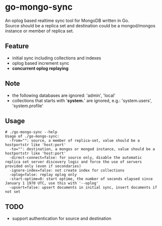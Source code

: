 # go-mongo-sync

An oplog based realtime sync tool for MongoDB written in Go.  
Source should be a replica set and destination could be a mongod/mongos instance or member of replica set.

##  Feature

- initial sync including collections and indexes
- oplog based increment sync
- **concurrent oplog replaying**

## Note

- the following databases are ignored: 'admin', 'local'
- collections that starts with '**system.**' are ignored, e.g.: 'system.users', 'system.profile'

## Usage

    # ./go-mongo-sync --help
    Usage of ./go-mongo-sync:
      -from="": source, a member of replica-set, value should be a hostportstr like 'host:port'
      -to="": destination, a mongos or mongod instance, value should be a hostportstr like 'host:port'
      -direct-connect=false: for source only, disable the automatic replica set server discovery logic and force the use of servers provided only (even if secondaries)
      -ignore-index=false: not create index for collections
      -oplog=false: replay oplog only
      -start-optime=0: start optime, the number of seconds elapsed since January 1 1970 UTC, use this with '--oplog'
      -upsert=false: upsert documents in initial sync, insert documents if not set

## TODO

- support authentication for source and destination
